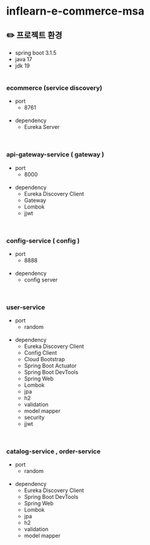 # inflearn-e-commerce-msa


## ✏️ 프로젝트 환경
- spring boot 3.1.5  
- java 17  
- jdk 19 <br><br>  

### ecommerce (service discovery)
- port 
    - 8761  <br><br>  
- dependency   
    - Eureka Server  

<br>

### api-gateway-service  ( gateway )
- port 
    - 8000 <br><br>  
- dependency   
    - Eureka Discovery Client  
    - Gateway
    - Lombok
    - jjwt  

<br>

### config-service  ( config )
- port 
    - 8888 <br><br>  
- dependency   
    - config server

<br>

### user-service 
- port 
    - random  <br><br>  
- dependency   
    - Eureka Discovery Client  
    - Config Client
    - Cloud Bootstrap
    - Spring Boot Actuator
    - Spring Boot DevTools  
    - Spring Web  
    - Lombok  
    - jpa 
    - h2 
    - validation
    - model mapper 
    - security
    - jjwt  

<br>

### catalog-service , order-service 
- port 
    - random  <br><br>  
- dependency   
    - Eureka Discovery Client  
    - Spring Boot DevTools  
    - Spring Web  
    - Lombok  
    - jpa 
    - h2 
    - validation
    - model mapper 

<br>
<br>
